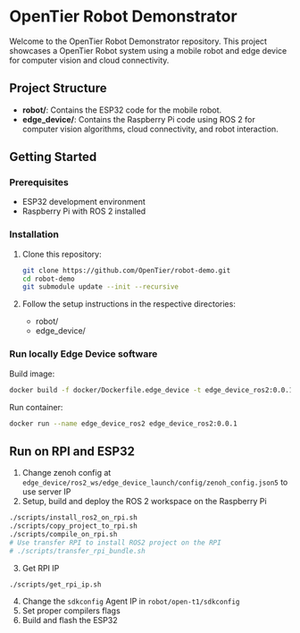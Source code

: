 # OpenTier Robot Demonstrator

Welcome to the OpenTier Robot Demonstrator repository. This project showcases a OpenTier Robot system using a mobile robot and edge device for computer vision and cloud connectivity.

## Project Structure

- **robot/**: Contains the ESP32 code for the mobile robot.
- **edge_device/**: Contains the Raspberry Pi code using ROS 2 for computer vision algorithms, cloud connectivity, and robot interaction.

## Getting Started

### Prerequisites

- ESP32 development environment
- Raspberry Pi with ROS 2 installed

### Installation

1. Clone this repository:
    ```sh
    git clone https://github.com/OpenTier/robot-demo.git
    cd robot-demo
    git submodule update --init --recursive
    ```

2. Follow the setup instructions in the respective directories:
    - robot/
    - edge_device/


### Run locally Edge Device software

Build image:

```sh
docker build -f docker/Dockerfile.edge_device -t edge_device_ros2:0.0.1 .
```

Run container:

```sh
docker run --name edge_device_ros2 edge_device_ros2:0.0.1
```


## Run on RPI and ESP32

1. Change zenoh config at `edge_device/ros2_ws/edge_device_launch/config/zenoh_config.json5` to use server IP
2. Setup, build and deploy the ROS 2 workspace on the Raspberry Pi

```sh
./scripts/install_ros2_on_rpi.sh
./scripts/copy_project_to_rpi.sh
./scripts/compile_on_rpi.sh
# Use transfer RPI to install ROS2 project on the RPI
# ./scripts/transfer_rpi_bundle.sh
```

3. Get RPI IP

```sh
./scripts/get_rpi_ip.sh
```

4. Change the `sdkconfig` Agent IP in `robot/open-t1/sdkconfig`
5. Set proper compilers flags
6. Build and flash the ESP32
